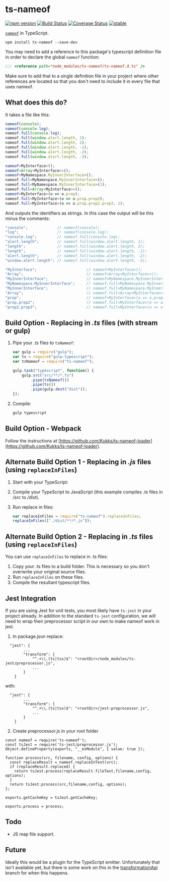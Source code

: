 ﻿ts-nameof
==========

[![npm version](https://badge.fury.io/js/ts-nameof.svg)](https://badge.fury.io/js/ts-nameof)
[![Build Status](https://travis-ci.org/dsherret/ts-nameof.svg)](https://travis-ci.org/dsherret/ts-nameof)
[![Coverage Status](https://coveralls.io/repos/dsherret/ts-nameof/badge.svg?branch=master&service=github)](https://coveralls.io/github/dsherret/ts-nameof?branch=master)
[![stable](http://badges.github.io/stability-badges/dist/stable.svg)](http://github.com/badges/stability-badges)

[`nameof`](https://msdn.microsoft.com/en-us/library/dn986596.aspx) in TypeScript.

```
npm install ts-nameof --save-dev
```

You may need to add a reference to this package's typescript definition file in order to declare the global `nameof` function:

```typescript
/// <reference path="node_modules/ts-nameof/ts-nameof.d.ts" />
```

Make sure to add that to a single definition file in your project where other references are located so that you don't need to include it in every file that uses nameof.

## What does this do?

It takes a file like this:

```typescript
nameof(console);
nameof(console.log);
nameof.full(console.log);
nameof.full(window.alert.length, 1);
nameof.full(window.alert.length, 2);
nameof.full(window.alert.length, -1);
nameof.full(window.alert.length, -2);
nameof.full(window.alert.length, -3);

nameof<MyInterface>();
nameof<Array<MyInterface>>();
nameof<MyNamespace.MyInnerInterface>();
nameof.full<MyNamespace.MyInnerInterface>();
nameof.full<MyNamespace.MyInnerInterface>(1);
nameof.full<Array<MyInterface>>();
nameof<MyInterface>(o => o.prop);
nameof.full<MyInterface>(o => o.prop.prop2);
nameof.full<MyInterface>(o => o.prop.prop2.prop3, 1);
```

And outputs the identifiers as strings. In this case the output will be this minus the comments:

```typescript
"console";             // nameof(console);
"log";                 // nameof(console.log);
"console.log";         // nameof.full(console.log);
"alert.length";        // nameof.full(window.alert.length, 1);
"length";              // nameof.full(window.alert.length, 2);
"length";              // nameof.full(window.alert.length, -1);
"alert.length";        // nameof.full(window.alert.length, -2);
"window.alert.length"; // nameof.full(window.alert.length, -3);

"MyInterface";                      // nameof<MyInterface>();
"Array";                            // nameof<Array<MyInterface>>();
"MyInnerInterface";                 // nameof<MyNamespace.MyInnerInterface>();
"MyNamespace.MyInnerInterface";     // nameof.full<MyNamespace.MyInnerInterface>();
"MyInnerInterface";                 // nameof.full<MyNamespace.MyInnerInterface>(1);
"Array";                            // nameof.full<Array<MyInterface>>();
"prop";                             // nameof<MyInterface>(o => o.prop);
"prop.prop2";                       // nameof.full<MyInterface>(o => o.prop.prop2);
"prop2.prop3";                      // nameof.full<MyInterface>(o => o.prop.prop2.prop3, 1);
```

## Build Option - Replacing in *.ts* files (with stream or gulp)

1. Pipe your *.ts* files to `tsNameof`:

    ```javascript
    var gulp = require("gulp");
    var ts = require("gulp-typescript");
    var tsNameof = require("ts-nameof");

    gulp.task("typescript", function() {
        gulp.src("src/**/*.ts")
            .pipe(tsNameof())
            .pipe(ts())
            .pipe(gulp.dest("dist"));
    });
    ```

2. Compile:

    ```bash
    gulp typescript
    ```

## Build Option - Webpack

Follow the instructions at [https://github.com/Kukks/ts-nameof-loader](https://github.com/Kukks/ts-nameof-loader).

## Alternate Build Option 1 - Replacing in *.js* files (using `replaceInFiles`)

1. Start with your TypeScript:

2. Compile your TypeScript to JavaScript (this example compiles *.ts* files in */src* to */dist*).

3. Run replace in files:

    ```javascript
    var replaceInFiles = require("ts-nameof").replaceInFiles;
    replaceInFiles(["./dist/**/*.js"]);
    ```

## Alternate Build Option 2 - Replacing in *.ts* files (using `replaceInFiles`)

You can use `replaceInFiles` to replace in .ts files:

1. Copy your .ts files to a build folder. This is necessary so you don't overwrite your original source files.
2. Run `replaceInFiles` on these files.
3. Compile the resultant typescript files.

## Jest Integration
If you are using Jest for unit tests, you most likely have `ts-jest` in your project already. In addition to the standard `ts-jest` configuration, we will need to wrap their preprocessor script in our own to make nameof work in jest.
1. In package.json replace:
```
  "jest": {
		...
		"transform": {
			"^.+\\.(ts|tsx)$": "<rootDir>/node_modules/ts-jest/preprocessor.js",
			...
		}
	}
```
with:
```
  "jest": {
		...
		"transform": {
			"^.+\\.(ts|tsx)$": "<rootDir>/jest-preprocessor.js",
			...
		}
	}
```
2. Create preprocessor.js in your root folder
```
const nameof = require('ts-nameof');
const tsJest = require('ts-jest/preprocessor.js');
Object.defineProperty(exports, "__esModule", { value: true });

function process(src, filename, config, options) {
  const replaceResult = nameof.replaceInText(src);
  if (replaceResult.replaced) {
    return tsJest.process(replaceResult.fileText,filename,config, options);
  }
  return tsJest.process(src,filename,config, options);
};

exports.getCacheKey = tsJest.getCacheKey;

exports.process = process;

```
  ## Todo
* JS map file support.

## Future

Ideally this would be a plugin for the TypeScript emitter. Unfortunately that isn't available yet, but there is some work on
this in the [transformationApi](https://github.com/dsherret/ts-nameof/tree/transformationApi) branch for when this happens.
